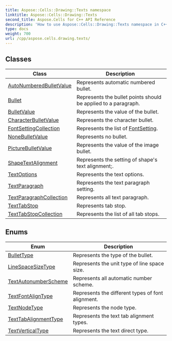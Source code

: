 ```yaml
---
title: Aspose::Cells::Drawing::Texts namespace
linktitle: Aspose::Cells::Drawing::Texts
second_title: Aspose.Cells for C++ API Reference
description: 'How to use Aspose::Cells::Drawing::Texts namespace in C++.'
type: docs
weight: 700
url: /cpp/aspose.cells.drawing.texts/
---
```




## Classes

| Class | Description |
| --- | --- |
| [AutoNumberedBulletValue](./autonumberedbulletvalue/) | Represents automatic numbered bullet. |
| [Bullet](./bullet/) | Represents the bullet points should be applied to a paragraph. |
| [BulletValue](./bulletvalue/) | Represents the value of the bullet. |
| [CharacterBulletValue](./characterbulletvalue/) | Represents the character bullet. |
| [FontSettingCollection](./fontsettingcollection/) | Represents the list of [FontSetting](../aspose.cells/fontsetting/). |
| [NoneBulletValue](./nonebulletvalue/) | Represents no bullet. |
| [PictureBulletValue](./picturebulletvalue/) | Represents the value of the image bullet. |
| [ShapeTextAlignment](./shapetextalignment/) | Represents the setting of shape's text alignment;. |
| [TextOptions](./textoptions/) | Represents the text options. |
| [TextParagraph](./textparagraph/) | Represents the text paragraph setting. |
| [TextParagraphCollection](./textparagraphcollection/) | Represents all text paragraph. |
| [TextTabStop](./texttabstop/) | Represents tab stop. |
| [TextTabStopCollection](./texttabstopcollection/) | Represents the list of all tab stops. |
## Enums

| Enum | Description |
| --- | --- |
| [BulletType](./bullettype/) | Represents the type of the bullet. |
| [LineSpaceSizeType](./linespacesizetype/) | Represents the unit type of line space size. |
| [TextAutonumberScheme](./textautonumberscheme/) | Represents all automatic number scheme. |
| [TextFontAlignType](./textfontaligntype/) | Represents the different types of font alignment. |
| [TextNodeType](./textnodetype/) | Represents the node type. |
| [TextTabAlignmentType](./texttabalignmenttype/) | Represents the text tab alignment types. |
| [TextVerticalType](./textverticaltype/) | Represents the text direct type. |
